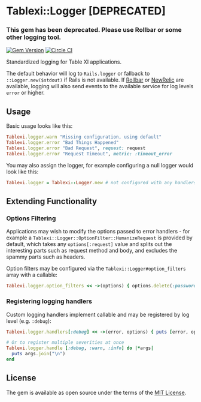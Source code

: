 # Tablexi::Logger [DEPRECATED]

### This gem has been deprecated. Please use Rollbar or some other logging tool. 

[![Gem Version](https://badge.fury.io/rb/tablexi-logger.svg)](http://badge.fury.io/rb/tablexi-logger) [![Circle CI](https://circleci.com/gh/tablexi/tablexi-logger.svg?style=shield)](https://circleci.com/gh/tablexi/tablexi-logger)

Standardized logging for Table XI applications.

The default behavior will log to `Rails.logger` or fallback to `::Logger.new($stdout)` if
Rails is not available. If [Rollbar](https://rollbar.com/) or [NewRelic](http://newrelic.com/)
are available, logging will also send events to the available service for log levels `error`
or higher.

## Usage

Basic usage looks like this:

```ruby
Tablexi.logger.warn "Missing configuration, using default"
Tablexi.logger.error "Bad Things Happened"
Tablexi.logger.error "Bad Request", request: request
Tablexi.logger.error "Request Timeout", metric: :timeout_error
```

You may also assign the logger, for example configuring a null logger would look like this:

```ruby
Tablexi.logger = Tablexi::Logger.new # not configured with any handlers, so does nothing
```

## Extending Functionality

### Options Filtering

Applications may wish to modify the options passed to error handlers - for example
a `Tablexi::Logger::OptionFilter::HumanizeRequest` is provided by default, which
takes any `options[:request]` value and splits out the interesting parts such as
request method and body, and excludes the spammy parts such as headers.

Option filters may be configured via the `Tablexi::Logger#option_filters` array
with a callable:

```ruby
Tablexi.logger.option_filters << ->(options) { options.delete(:password) }  
```

### Registering logging handlers

Custom logging handlers implement callable and may be registered by log level (e.g. `:debug`):

```ruby
Tablexi.logger.handlers[:debug] << ->(error, options) { puts [error, options].join("\n") }

# Or to register multiple severities at once
Tablexi.logger.handle [:debug, :warn, :info] do |*args|
  puts args.join("\n")
end
```

## License

The gem is available as open source under the terms of the [MIT License](http://opensource.org/licenses/MIT).
